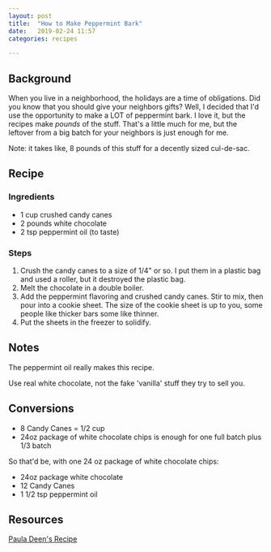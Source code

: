 ```yaml
---
layout: post
title:  "How to Make Peppermint Bark"
date:   2019-02-24 11:57
categories: recipes

---
```


## Background ##

When you live in a neighborhood, the holidays are a time of obligations. Did you know that you should give your neighbors gifts? Well, I decided that I'd use the opportunity to make a LOT of peppermint bark.
I love it, but the recipes make *pounds* of the stuff. That's a little much for me, but the leftover from a big batch for your neighbors is just enough for me.

Note: it takes like, 8 pounds of this stuff for a decently sized cul-de-sac.

## Recipe ##

### Ingredients ###

* 1 cup crushed candy canes
* 2 pounds white chocolate
* 2 tsp peppermint oil (to taste)

### Steps ###

1. Crush the candy canes to a size of 1/4" or so. I put them in a plastic bag and used a roller, but it destroyed the plastic bag.
2. Melt the chocolate in a double boiler.
3. Add the peppermint flavoring and crushed candy canes. Stir to mix, then pour into a cookie sheet. The size of the cookie sheet is up to you, some people like thicker bars some like thinner.
4. Put the sheets in the freezer to solidify.


## Notes ##

The peppermint oil really makes this recipe.

Use real white chocolate, not the fake 'vanilla' stuff they try to sell you.

## Conversions ##

* 8 Candy Canes = 1/2 cup 
* 24oz package of white chocolate chips is enough for one full batch plus 1/3 batch

So that'd be, with one 24 oz package of white chocolate chips:

* 24oz package white chocolate
* 12 Candy Canes
* 1 1/2 tsp peppermint oil

## Resources ##

[Paula Deen's Recipe](https://www.foodnetwork.com/recipes/paula-deen/peppermint-bark-recipe-recipe-1946497)
